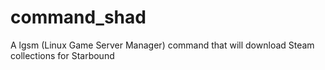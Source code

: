 # command_shad
A lgsm (Linux Game Server Manager) command that will download Steam collections for Starbound
